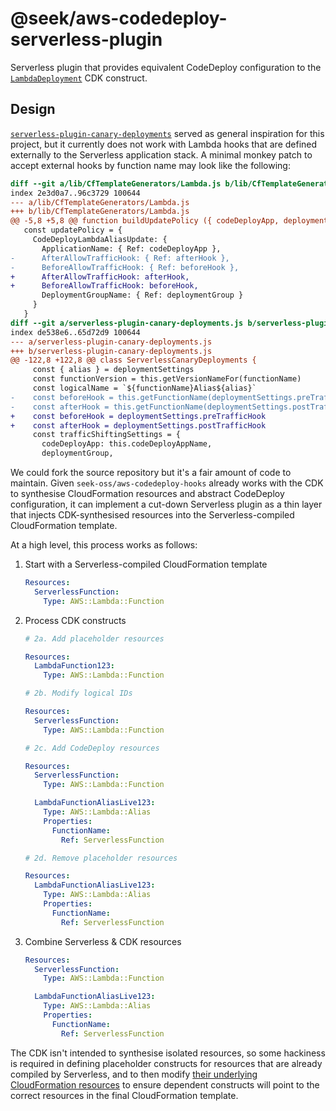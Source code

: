 # @seek/aws-codedeploy-serverless-plugin

Serverless plugin that provides equivalent CodeDeploy configuration to the [`LambdaDeployment`] CDK construct.

[`LambdaDeployment`]: ../infra/README.md#lambda-function-cdk

## Design

[`serverless-plugin-canary-deployments`] served as general inspiration for this project,
but it currently does not work with Lambda hooks that are defined externally to the Serverless application stack.
A minimal monkey patch to accept external hooks by function name may look like the following:

```patch
diff --git a/lib/CfTemplateGenerators/Lambda.js b/lib/CfTemplateGenerators/Lambda.js
index 2e3d0a7..96c3729 100644
--- a/lib/CfTemplateGenerators/Lambda.js
+++ b/lib/CfTemplateGenerators/Lambda.js
@@ -5,8 +5,8 @@ function buildUpdatePolicy ({ codeDeployApp, deploymentGroup, afterHook, beforeH
   const updatePolicy = {
     CodeDeployLambdaAliasUpdate: {
       ApplicationName: { Ref: codeDeployApp },
-      AfterAllowTrafficHook: { Ref: afterHook },
-      BeforeAllowTrafficHook: { Ref: beforeHook },
+      AfterAllowTrafficHook: afterHook,
+      BeforeAllowTrafficHook: beforeHook,
       DeploymentGroupName: { Ref: deploymentGroup }
     }
   }
diff --git a/serverless-plugin-canary-deployments.js b/serverless-plugin-canary-deployments.js
index de538e6..65d72d9 100644
--- a/serverless-plugin-canary-deployments.js
+++ b/serverless-plugin-canary-deployments.js
@@ -122,8 +122,8 @@ class ServerlessCanaryDeployments {
     const { alias } = deploymentSettings
     const functionVersion = this.getVersionNameFor(functionName)
     const logicalName = `${functionName}Alias${alias}`
-    const beforeHook = this.getFunctionName(deploymentSettings.preTrafficHook)
-    const afterHook = this.getFunctionName(deploymentSettings.postTrafficHook)
+    const beforeHook = deploymentSettings.preTrafficHook
+    const afterHook = deploymentSettings.postTrafficHook
     const trafficShiftingSettings = {
       codeDeployApp: this.codeDeployAppName,
       deploymentGroup,
```

We could fork the source repository but it's a fair amount of code to maintain.
Given `seek-oss/aws-codedeploy-hooks` already works with the CDK to synthesise CloudFormation resources and abstract CodeDeploy configuration,
it can implement a cut-down Serverless plugin as a thin layer that injects CDK-synthesised resources into the Serverless-compiled CloudFormation template.

At a high level, this process works as follows:

1. Start with a Serverless-compiled CloudFormation template

   ```yaml
   Resources:
     ServerlessFunction:
       Type: AWS::Lambda::Function
   ```

2. Process CDK constructs

   ```yaml
   # 2a. Add placeholder resources

   Resources:
     LambdaFunction123:
       Type: AWS::Lambda::Function

   # 2b. Modify logical IDs

   Resources:
     ServerlessFunction:
       Type: AWS::Lambda::Function

   # 2c. Add CodeDeploy resources

   Resources:
     ServerlessFunction:
       Type: AWS::Lambda::Function

     LambdaFunctionAliasLive123:
       Type: AWS::Lambda::Alias
       Properties:
         FunctionName:
           Ref: ServerlessFunction

   # 2d. Remove placeholder resources

   Resources:
     LambdaFunctionAliasLive123:
       Type: AWS::Lambda::Alias
       Properties:
         FunctionName:
           Ref: ServerlessFunction
   ```

3. Combine Serverless & CDK resources

   ```yaml
   Resources:
     ServerlessFunction:
       Type: AWS::Lambda::Function

     LambdaFunctionAliasLive123:
       Type: AWS::Lambda::Alias
       Properties:
         FunctionName:
           Ref: ServerlessFunction
   ```

The CDK isn't intended to synthesise isolated resources,
so some hackiness is required in defining placeholder constructs for resources that are already compiled by Serverless,
and to then modify [their underlying CloudFormation resources] to ensure dependent constructs will point to the correct resources in the final CloudFormation template.

[`serverless-plugin-canary-deployments`]: https://github.com/davidgf/serverless-plugin-canary-deployments
[their underlying CloudFormation resources]: https://docs.aws.amazon.com/cdk/v2/guide/cfn_layer.html#cfn_layer_resource
